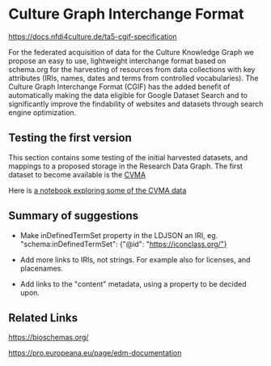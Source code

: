 # Culture Graph Interchange Format

https://docs.nfdi4culture.de/ta5-cgif-specification

For the federated acquisition of data for the Culture Knowledge Graph we propose an easy to use, lightweight interchange format based on schema.org for the harvesting of resources from data collections with key attributes (IRIs, names, dates and terms from controlled vocabularies). The Culture Graph Interchange Format (CGIF) has the added benefit of automatically making the data eligible for Google Dataset Search and to significantly improve the findability of websites and datasets through search engine optimization.

## Testing the first version

This section contains some testing of the initial harvested datasets, and mappings to a proposed storage in the Research Data Graph. The first dataset to become available is the [CVMA](https://corpusvitrearum.de/)

Here is [a notebook exploring some of the CVMA data](cvma.ipynb)

## Summary of suggestions

- Make inDefinedTermSet property in the LDJSON an IRI, eg. "schema:inDefinedTermSet": {"@id": "https://iconclass.org/"}

- Add more links to IRIs, not strings. For example also for licenses, and placenames.

- Add links to the "content" metadata, using a property to be decided upon.

## Related Links

https://bioschemas.org/

https://pro.europeana.eu/page/edm-documentation
